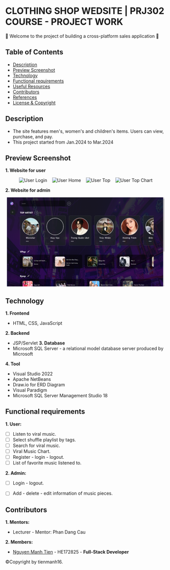# CLOTHING SHOP WEDSITE | PRJ302 COURSE - PROJECT WORK

:wave: Welcome to the project of building a cross-platform sales application :wave:


## Table of Contents
- [Description](#description)
- [Preview Screenshot](#preview-screenshot)
- [Technology](#technology)
- [Functional requirements](#functional-requirements)
- [Useful Resources](#useful-resources)
- [Contributors](#contributors)
- [References](#references)
- [License & Copyright](#license--copyright)

## Description
- The site features men's, women's and children's items. Users can view, purchase, and pay.
- This project started from Jan.2024 to Mar.2024

## Preview Screenshot

**1. Website for user**

<div align="center">
  <img src="https://github.com/tienmanh16/clothing-shop-wedsite/blob/main/UI/Home.png" alt="User Login" width="48%"></img> &nbsp;&nbsp; <img src="https://github.com/tienmanh16/clothing-shop-wedsite/blob/main/UI/Trend.png" alt="User Home" width="48%"></img> &nbsp;&nbsp; <img src="https://github.com/tienmanh16/clothing-shop-wedsite/blob/main/UI/Login.png" alt="User Top" width="48%"></img> &nbsp;&nbsp; <img src="https://github.com/tienmanh16/clothing-shop-wedsite/blob/main/UI/List.png" alt="User Top Chart" width="48%"></img>
</div>

**2. Website for admin**

<div align="center">
  <img src="https://raw.githubusercontent.com/HAPPY-3-FRIENDS/viral-music-back-end/main/UI/screenshot/admin.png" alt="User Login" width="98%"></img>
</div>
  
## Technology
**1. Frontend**
  - HTML, CSS, JavaScript

**2. Backend**
  - JSP/Servlet
**3. Database**
  - Microsoft SQL Server - a relational model database server produced by Microsoft

**4. Tool**
  - Visual Studio 2022
  - Apache NetBeans
  - Draw.io for ERD Diagram
  - Visual Paradigm 
  - Microsoft SQL Server Management Studio 18 
  

## Functional requirements

**1. User:**
- [ ] Listen to viral music.
- [ ] Select shuffle playlist by tags.
- [ ] Search for viral music.
- [ ] Viral Music Chart.
- [ ] Register - login - logout.
- [ ] List of favorite music listened to.

**2. Admin:**
- [ ] Login - logout. 
- [ ] Add - delete - edit information of music pieces.


## Contributors
**1. Mentors:**
- Lecturer - Mentor: Phan Dang Cau

**2. Members:**
- [Nguyen Manh Tien](https://github.com/tienmanh16) - HE172825 - **Full-Stack Developer**


&copy;Copyright by tienmanh16.
